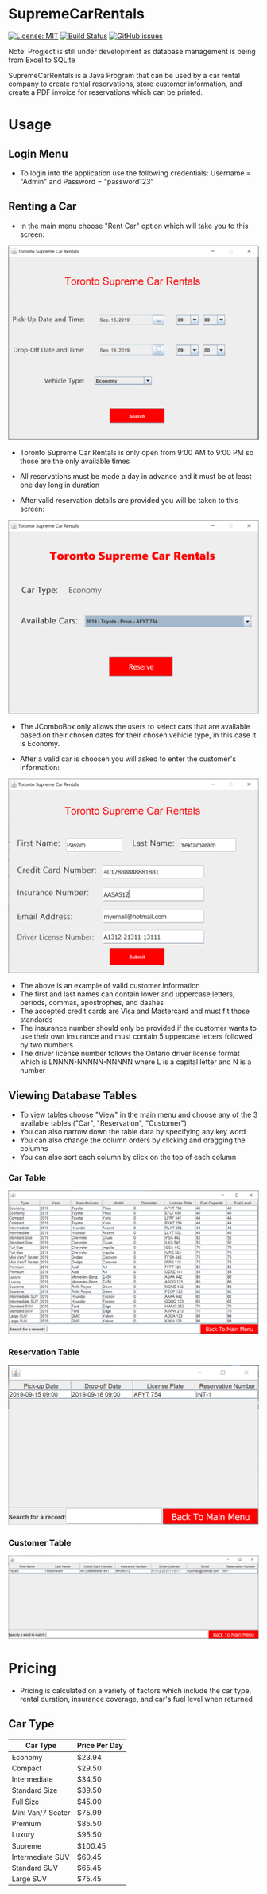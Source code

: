 # SupremeCarRentals 
[![License: MIT](https://img.shields.io/badge/License-MIT-yellow.svg)](https://opensource.org/licenses/MIT) [![Build Status](https://travis-ci.com/payamyek/SupremeCarRentals.svg?branch=master)](https://travis-ci.com/payamyek/SupremeCarRentals) [![GitHub issues](https://img.shields.io/github/issues/Naereen/StrapDown.js.svg)](https://github.com/payamyek/SupremeCarRentals/issues)

Note: Progject is still under development as database management is being from Excel to SQLite

SupremeCarRentals is a Java Program that can be used by a car rental company to create rental reservations, store customer information, and create a PDF invoice for reservations which can be printed.

# Usage

## Login Menu

- To login into the application use the following credentials: Username = "Admin" and Password = "password123"

## Renting a Car

- In the main menu choose "Rent Car" option which will take you to this screen: 

![ScreenShot](Screenshots/RentCar.PNG)

- Toronto Supreme Car Rentals is only open from 9:00 AM to 9:00 PM so those are the only available times 
- All reservations must be made a day in advance and it must be at least one day long in duration

- After valid reservation details are provided you will be taken to this screen:

![ScreenShot](Screenshots/ChooseCar.PNG)

- The JComboBox only allows the users to select cars that are available based on their chosen dates for their chosen vehicle type, in this case it is Economy.

- After a valid car is choosen you will asked to enter the customer's information: 

![ScreenShot](Screenshots/CustomerInfo.PNG)

- The above is an example of valid customer information
- The first and last names can contain lower and uppercase letters, periods, commas, apostrophes, and dashes
- The accepted credit cards are Visa and Mastercard and must fit those standards
- The insurance number should only be provided if the customer wants to use their own insurance and must contain 5 uppercase letters followed by two numbers
- The driver license number follows the Ontario driver license format which is LNNNN-NNNNN-NNNNN where L is a capital letter and N is a number

## Viewing Database Tables

- To view tables choose "View" in the main menu and choose any of the 3 available tables ("Car", "Reservation", "Customer")
- You can also narrow down the table data by specifying any key word
- You can also change the column orders by clicking and dragging the columns
- You can also sort each column by click on the top of each column

### Car Table

![ScreenShot](Screenshots/CarTable.PNG)

### Reservation Table

![ScreenShot](Screenshots/ReservationTable.PNG)

### Customer Table

![ScreenShot](Screenshots/CustomerTable.PNG)

# Pricing

- Pricing is calculated on a variety of factors which include the car type, rental duration, insurance coverage, and car's fuel level when returned

## Car Type

| Car Type          | Price Per Day |
| ----------------- | ------------- |
| Economy           | $23.94        |
| Compact           | $29.50        |
| Intermediate      | $34.50        |
| Standard Size     | $39.50        |
| Full Size         | $45.00        |
| Mini Van/7 Seater | $75.99        |
| Premium           | $85.50        |
| Luxury            | $95.50        |
| Supreme           | $100.45       |
| Intermediate SUV  | $60.45        |
| Standard SUV      | $65.45        |
| Large SUV         | $75.45        |
